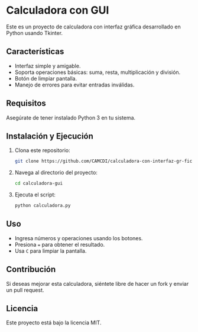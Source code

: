 # Calculadora con GUI

Este es un proyecto de calculadora con interfaz gráfica desarrollado en Python usando Tkinter.

## Características
- Interfaz simple y amigable.
- Soporta operaciones básicas: suma, resta, multiplicación y división.
- Botón de limpiar pantalla.
- Manejo de errores para evitar entradas inválidas.

## Requisitos
Asegúrate de tener instalado Python 3 en tu sistema.

## Instalación y Ejecución
1. Clona este repositorio:
   ```sh
   git clone https://github.com/CAMCDI/calculadora-con-interfaz-gr-fica.git
   ```
2. Navega al directorio del proyecto:
   ```sh
   cd calculadora-gui
   ```
3. Ejecuta el script:
   ```sh
   python calculadora.py
   ```

## Uso
- Ingresa números y operaciones usando los botones.
- Presiona `=` para obtener el resultado.
- Usa `C` para limpiar la pantalla.

## Contribución
Si deseas mejorar esta calculadora, siéntete libre de hacer un fork y enviar un pull request.

## Licencia
Este proyecto está bajo la licencia MIT.

